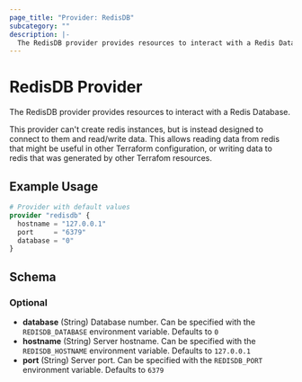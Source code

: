 ```yaml
---
page_title: "Provider: RedisDB"
subcategory: ""
description: |-
  The RedisDB provider provides resources to interact with a Redis Database.
---
```


# RedisDB Provider

The RedisDB provider provides resources to interact with a Redis Database.

This provider can't create redis instances, but is instead designed to connect to them and read/write data. This allows reading data
from redis that might be useful in other Terraform configuration, or writing data to redis that was generated by other Terrafom resources.

## Example Usage

```terraform
# Provider with default values
provider "redisdb" {
  hostname = "127.0.0.1"
  port     = "6379"
  database = "0"
}
```

<!-- schema generated by tfplugindocs -->
## Schema

### Optional

- **database** (String) Database number. Can be specified with the `REDISDB_DATABASE` environment variable. Defaults to `0`
- **hostname** (String) Server hostname. Can be specified with the `REDISDB_HOSTNAME` environment variable. Defaults to `127.0.0.1`
- **port** (String) Server port. Can be specified with the `REDISDB_PORT` environment variable. Defaults to `6379`